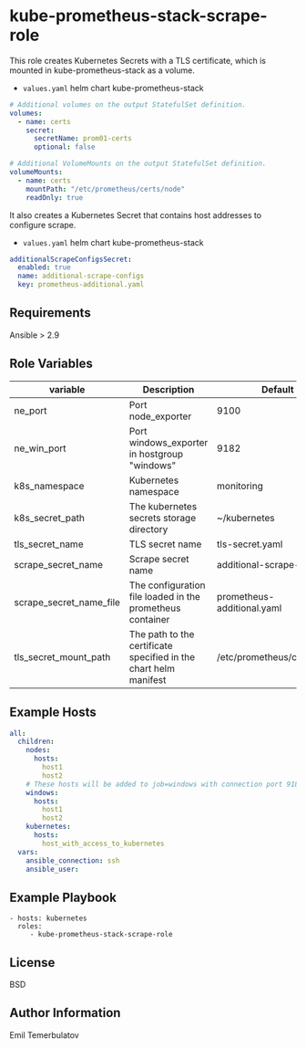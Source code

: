 kube-prometheus-stack-scrape-role
=========

This role creates Kubernetes Secrets with a TLS certificate, which is mounted in kube-prometheus-stack as a volume.

* `values.yaml` helm chart kube-prometheus-stack 
```yaml
# Additional volumes on the output StatefulSet definition.
volumes:
  - name: certs
    secret:
      secretName: prom01-certs
      optional: false

# Additional VolumeMounts on the output StatefulSet definition.
volumeMounts:
  - name: certs
    mountPath: "/etc/prometheus/certs/node"
    readOnly: true
```
It also creates a Kubernetes Secret that contains host addresses to configure scrape.
* `values.yaml` helm chart kube-prometheus-stack 
```yaml
additionalScrapeConfigsSecret:
  enabled: true
  name: additional-scrape-configs
  key: prometheus-additional.yaml
```

Requirements
------------

Ansible > 2.9

Role Variables
--------------

  variable | Description | Default
 --- | --- | ---
ne_port|Port node_exporter| 9100
ne_win_port| Port windows_exporter in hostgroup "windows"| 9182
k8s_namespace|Kubernetes namespace|monitoring
k8s_secret_path|The kubernetes secrets storage directory| ~/kubernetes
tls_secret_name|TLS secret name| tls-secret.yaml
scrape_secret_name|Scrape secret name|additional-scrape-configs
scrape_secret_name_file|The configuration file loaded in the prometheus container|prometheus-additional.yaml
tls_secret_mount_path|The path to the certificate specified in the chart helm manifest|/etc/prometheus/certs/node

Example Hosts
----------------
```yaml
all:
  children:
    nodes:
      hosts:
        host1
        host2
    # These hosts will be added to job=windows with connection port 9182 without TLS and authentication. No windows_exporter installation is performed.
    windows:
      hosts: 
        host1
        host2
    kubernetes:
      hosts:
        host_with_access_to_kubernetes
  vars:
    ansible_connection: ssh
    ansible_user: 
```

Example Playbook
----------------

    - hosts: kubernetes
      roles:
         - kube-prometheus-stack-scrape-role

License
-------

BSD

Author Information
------------------

Emil Temerbulatov
